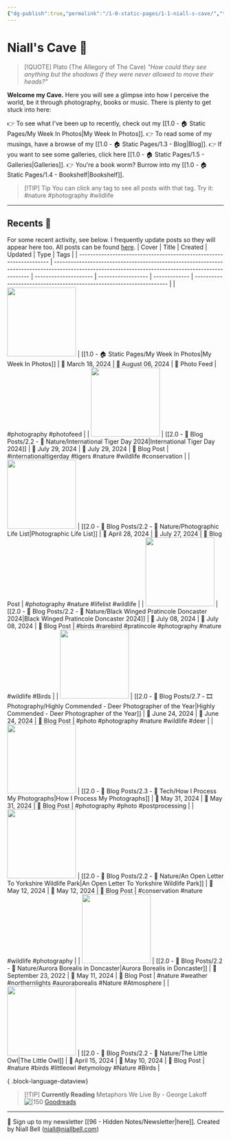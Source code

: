 ```yaml
---
{"dg-publish":true,"permalink":"/1-0-static-pages/1-1-niall-s-cave/","title":"🦇 The Cave","contentClasses":"cards cards-cols-3 cards-cover cards-cover-no-border cards-title-hide-icons","tags":["gardenEntry"],"noteIcon":null,"created":"2024-04-07T21:59:11.083+01:00","updated":"2024-07-07T23:19:25.427+01:00"}
---
```


# Niall's Cave 🦇 

> [!QUOTE] Plato (The Allegory of The Cave)
> *"How could they see anything but the shadows if they were never allowed to move their heads?"*

**Welcome my Cave.** Here you will see a glimpse into how I perceive the world, be it through photography, books or music. There is plenty to get stuck into here:

👉 To see what I've been up to recently, check out my [[1.0 - 🏠 Static Pages/My Week In Photos\|My Week In Photos]].
👉 To read some of my musings, have a browse of my [[1.0 - 🏠 Static Pages/1.3 - Blog\|Blog]].
👉 If you want to see some galleries, click here [[1.0 - 🏠 Static Pages/1.5 - Galleries\|Galleries]].
👉 You're a book worm? Burrow into my [[1.0 - 🏠 Static Pages/1.4 - Bookshelf\|Bookshelf]].

>[!TIP] Tip
>You can click any tag to see all posts with that tag. Try it: #nature #photography #wildlife

---

## Recents 📝

For some recent activity, see below. I frequently update posts so they will appear here too. All posts can be found [here](https://niallbell.com/blog).
| Cover                                                               | Title                                                                                                                                               | Created               | Updated            | Type          | Tags                                                                 |
| ------------------------------------------------------------------- | --------------------------------------------------------------------------------------------------------------------------------------------------- | --------------------- | ------------------ | ------------- | -------------------------------------------------------------------- |
| <img src='https://i.imgur.com/t3pESMu.jpeg' style='height:160px;'/> | [[1.0 - 🏠 Static Pages/My Week In Photos\|My Week In Photos]]                                                                                   | 📅 March 18, 2024     | 🔄 August 06, 2024 | 💭 Photo Feed | #photography #photofeed                                              |
| <img src='https://i.imgur.com/BiYriQv.png' style='height:160px;'/>  | [[2.0 - 📝 Blog Posts/2.2 - 🌱 Nature/International Tiger Day 2024\|International Tiger Day 2024]]                                               | 📅 July 29, 2024      | 🔄 July 29, 2024   | 💭 Blog Post  | #internationaltigerday #tigers #nature #wildlife #conservation       |
| <img src='https://i.imgur.com/7VfFNPl.jpeg' style='height:160px;'/> | [[2.0 - 📝 Blog Posts/2.2 - 🌱 Nature/Photographic Life List\|Photographic Life List]]                                                           | 📅 April 28, 2024     | 🔄 July 27, 2024   | 💭 Blog Post  | #photography #nature #lifelist #wildlife                             |
| <img src='https://i.imgur.com/IJUcoJt.jpeg' style='height:160px;'/> | [[2.0 - 📝 Blog Posts/2.2 - 🌱 Nature/Black Winged Pratincole Doncaster 2024\|Black Winged Pratincole Doncaster 2024]]                           | 📅 July 08, 2024      | 🔄 July 08, 2024   | 💭 Blog Post  | #birds #rarebird #pratincole #photography #nature #wildlife #Birds   |
| <img src='https://i.imgur.com/8bzvnWQ.png' style='height:160px;'/>  | [[2.0 - 📝 Blog Posts/2.7 - 🎞️ Photography/Highly Commended - Deer Photographer of the Year\|Highly Commended - Deer Photographer of the Year]] | 📅 June 24, 2024      | 🔄 June 24, 2024   | 💭 Blog Post  | #photo #photography #nature #wildlife #deer                          |
| <img src='https://i.imgur.com/jo6fK8O.jpeg' style='height:160px;'/> | [[2.0 - 📝 Blog Posts/2.3 - 💾 Tech/How I Process My Photographs\|How I Process My Photographs]]                                                 | 📅 May 31, 2024       | 🔄 May 31, 2024    | 💭 Blog Post  | #photography #photo #postprocessing                                  |
| <img src='https://i.imgur.com/1pQK9Zn.jpeg' style='height:160px;'/> | [[2.0 - 📝 Blog Posts/2.2 - 🌱 Nature/An Open Letter To Yorkshire Wildlife Park\|An Open Letter To Yorkshire Wildlife Park]]                     | 📅 May 12, 2024       | 🔄 May 12, 2024    | 💭 Blog Post  | #conservation #nature #wildlife #photography                         |
| <img src='https://i.imgur.com/9DONEvA.jpeg' style='height:160px;'/> | [[2.0 - 📝 Blog Posts/2.2 - 🌱 Nature/Aurora Borealis in Doncaster\|Aurora Borealis in Doncaster]]                                               | 📅 September 23, 2022 | 🔄 May 11, 2024    | 💭 Blog Post  | #nature #weather #northernlights #auroraborealis #Nature #Atmosphere |
| <img src='https://i.imgur.com/4TOgr4b.jpeg' style='height:160px;'/> | [[2.0 - 📝 Blog Posts/2.2 - 🌱 Nature/The Little Owl\|The Little Owl]]                                                                           | 📅 April 15, 2024     | 🔄 May 10, 2024    | 💭 Blog Post  | #nature #birds #littleowl #etymology #Nature #Birds                  |

{ .block-language-dataview}

>[!TIP] **Currently Reading**
>Metaphors We Live By - George Lakoff
>![|150](https://images-na.ssl-images-amazon.com/images/S/compressed.photo.goodreads.com/books/1388194058i/34459.jpg)
>[Goodreads](https://www.goodreads.com/user/show/138481589-niall-bell)


---
📧 Sign up to my newsletter [[96 - Hidden Notes/Newsletter\|here]].
Created by Niall Bell (niall@niallbell.com)

